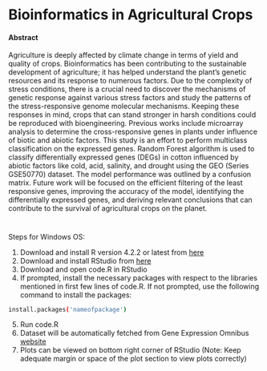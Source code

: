 # Bioinformatics in Agricultural Crops

#### Abstract
Agriculture is deeply affected by climate change in terms of yield and quality of crops. Bioinformatics has been contributing to the sustainable development of agriculture; it has helped understand the plant’s genetic resources and its response to numerous factors. Due to the complexity of stress conditions, there is a crucial need to discover the mechanisms of genetic response against various stress factors and study the patterns of the stress-responsive genome molecular mechanisms. Keeping these responses in mind, crops that can stand stronger in harsh conditions could be reproduced with bioengineering. Previous works include microarray analysis to determine the cross-responsive genes in plants under influence of biotic and abiotic factors. This study is an effort to perform multiclass classification on the expressed genes. Random Forest algorithm is used to classify differentially expressed genes (DEGs) in cotton influenced by abiotic factors like cold, acid, salinity, and drought using the GEO (Series GSE50770) dataset. The model performance was outlined by a confusion matrix. Future work will be focused on the efficient filtering of the least responsive genes, improving the accuracy of the model, identifying the differentially expressed genes, and deriving relevant conclusions that can contribute to the survival of agricultural crops on the planet.

#
Steps for Windows OS:
1) Download and install R version 4.2.2 or latest from [here](https://cran.r-project.org/bin/windows/base/)
2) Download and install RStudio from [here](https://posit.co/download/rstudio-desktop/)
3) Download and open code.R in RStudio
4) If prompted, install the necessary packages with respect to the libraries mentioned in first few lines of code.R. If not prompted, use the following command to install the packages:
 ``` bash
install.packages('nameofpackage') 
 ```
5) Run code.R 
6) Dataset will be automatically fetched from Gene Expression Omnibus [website](https://www.ncbi.nlm.nih.gov/geo/query/acc.cgi?acc=GSE50770) 
7) Plots can be viewed on bottom right corner of RStudio (Note: Keep adequate margin or space of the plot section to view plots correctly)
